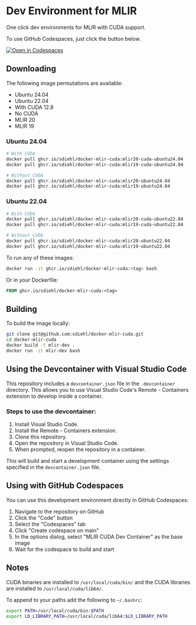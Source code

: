 # Dev Environment for MLIR

One click dev environments for MLIR with CUDA support.

To use GitHub Codespaces, just click the button below.

[![Open in Codespaces](https://github.com/codespaces/badge.svg)](https://codespaces.new/sdiehl/docker-mlir-cuda)

## Downloading

The following image permutations are available:

- Ubuntu 24.04
- Ubuntu 22.04
- With CUDA 12.8
- No CUDA
- MLIR 20
- MLIR 19

### Ubuntu 24.04

```bash
# With CUDA
docker pull ghcr.io/sdiehl/docker-mlir-cuda:mlir20-cuda-ubuntu24.04
docker pull ghcr.io/sdiehl/docker-mlir-cuda:mlir19-cuda-ubuntu24.04

# Without CUDA
docker pull ghcr.io/sdiehl/docker-mlir-cuda:mlir20-ubuntu24.04
docker pull ghcr.io/sdiehl/docker-mlir-cuda:mlir19-ubuntu24.04
```

### Ubuntu 22.04

```bash
# With CUDA
docker pull ghcr.io/sdiehl/docker-mlir-cuda:mlir20-cuda-ubuntu22.04
docker pull ghcr.io/sdiehl/docker-mlir-cuda:mlir19-cuda-ubuntu22.04

# Without CUDA
docker pull ghcr.io/sdiehl/docker-mlir-cuda:mlir20-ubuntu22.04
docker pull ghcr.io/sdiehl/docker-mlir-cuda:mlir19-ubuntu22.04
```

To run any of these images:
```bash
docker run -it ghcr.io/sdiehl/docker-mlir-cuda:<tag> bash
```

Or in your Dockerfile:
```Dockerfile
FROM ghcr.io/sdiehl/docker-mlir-cuda:<tag>
```

## Building

To build the image locally:

```bash
git clone git@github.com:sdiehl/docker-mlir-cuda.git
cd docker-mlir-cuda
docker build -t mlir-dev .
docker run -it mlir-dev bash
```

## Using the Devcontainer with Visual Studio Code

This repository includes a `devcontainer.json` file in the `.devcontainer` directory. This allows you to use Visual Studio Code's Remote - Containers extension to develop inside a container.

### Steps to use the devcontainer:

1. Install Visual Studio Code.
2. Install the Remote - Containers extension.
3. Clone this repository.
4. Open the repository in Visual Studio Code.
5. When prompted, reopen the repository in a container.

This will build and start a development container using the settings specified in the `devcontainer.json` file.

## Using with GitHub Codespaces

You can use this development environment directly in GitHub Codespaces:

1. Navigate to the repository on GitHub
2. Click the "Code" button
3. Select the "Codespaces" tab
4. Click "Create codespace on main"
5. In the options dialog, select "MLIR CUDA Dev Container" as the base image
6. Wait for the codespace to build and start

## Notes

CUDA binaries are installed to `/usr/local/cuda/bin/` and the CUDA libraries are installed to `/usr/local/cuda/lib64/`.

To append to your paths add the following to `~/.bashrc`:

```bash
export PATH=/usr/local/cuda/bin:$PATH
export LD_LIBRARY_PATH=/usr/local/cuda/lib64:$LD_LIBRARY_PATH
```
